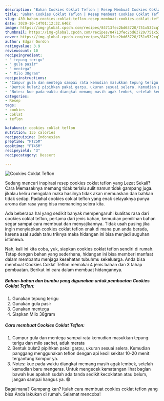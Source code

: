 ```yaml
---
description: "Bahan Cookies Coklat Teflon | Resep Membuat Cookies Coklat Teflon Yang Menggugah Selera"
title: "Bahan Cookies Coklat Teflon | Resep Membuat Cookies Coklat Teflon Yang Menggugah Selera"
slug: 430-bahan-cookies-coklat-teflon-resep-membuat-cookies-coklat-teflon-yang-menggugah-selera
date: 2020-10-14T01:12:32.646Z
image: https://img-global.cpcdn.com/recipes/84713fec2bd63720/751x532cq70/cookies-coklat-teflon-foto-resep-utama.jpg
thumbnail: https://img-global.cpcdn.com/recipes/84713fec2bd63720/751x532cq70/cookies-coklat-teflon-foto-resep-utama.jpg
cover: https://img-global.cpcdn.com/recipes/84713fec2bd63720/751x532cq70/cookies-coklat-teflon-foto-resep-utama.jpg
author: Edgar Gordon
ratingvalue: 3.9
reviewcount: 10
recipeingredient:
- " tepung terigu"
- " gula pasir"
- " mentega"
- " Milo 38gram"
recipeinstructions:
- "Campur gula dan mentega sampai rata kemudian masukkan tepung terigu dan milo sachet, aduk merata"
- "Bentuk bulat2 pipihkan pakai garpu, ukuran sesuai selera. Kemudian panggang menggunakan teflon dengan api kecil sekitar 10-20 menit tergantung kompor ya."
- "Notes: kue pada waktu diangkat memang masih agak lembek, setelah kemudian baru mengeras. Untuk mengecek kematangan lihat bagian bawah kue apakah sudah ada tanda sedikit kecoklatan atau belum, jangan sampai hangus ya. 😁"
categories:
- Resep
tags:
- cookies
- coklat
- teflon

katakunci: cookies coklat teflon 
nutrition: 135 calories
recipecuisine: Indonesian
preptime: "PT25M"
cooktime: "PT45M"
recipeyield: "3"
recipecategory: Dessert

---
```



![Cookies Coklat Teflon](https://img-global.cpcdn.com/recipes/84713fec2bd63720/751x532cq70/cookies-coklat-teflon-foto-resep-utama.jpg)

Sedang mencari inspirasi resep cookies coklat teflon yang Lezat Sekali? Cara Memasaknya memang tidak terlalu sulit namun tidak gampang juga. jikalau keliru mengolah maka hasilnya tidak akan memuaskan dan bahkan tidak sedap. Padahal cookies coklat teflon yang enak selayaknya punya aroma dan rasa yang bisa memancing selera kita.



Ada beberapa hal yang sedikit banyak mempengaruhi kualitas rasa dari cookies coklat teflon, pertama dari jenis bahan, kemudian pemilihan bahan segar sampai cara membuat dan menyajikannya. Tidak usah pusing jika ingin menyiapkan cookies coklat teflon enak di mana pun anda berada, karena asal sudah tahu triknya maka hidangan ini bisa menjadi suguhan istimewa.


Nah, kali ini kita coba, yuk, siapkan cookies coklat teflon sendiri di rumah. Tetap dengan bahan yang sederhana, hidangan ini bisa memberi manfaat dalam membantu menjaga kesehatan tubuhmu sekeluarga. Anda bisa membuat Cookies Coklat Teflon memakai 4 jenis bahan dan 3 tahap pembuatan. Berikut ini cara dalam membuat hidangannya.

<!--inarticleads1-->

##### Bahan-bahan dan bumbu yang digunakan untuk pembuatan Cookies Coklat Teflon:

1. Gunakan  tepung terigu
1. Gunakan  gula pasir
1. Gunakan  mentega
1. Siapkan  Milo 38gram




<!--inarticleads2-->

##### Cara membuat Cookies Coklat Teflon:

1. Campur gula dan mentega sampai rata kemudian masukkan tepung terigu dan milo sachet, aduk merata
1. Bentuk bulat2 pipihkan pakai garpu, ukuran sesuai selera. Kemudian panggang menggunakan teflon dengan api kecil sekitar 10-20 menit tergantung kompor ya.
1. Notes: kue pada waktu diangkat memang masih agak lembek, setelah kemudian baru mengeras. Untuk mengecek kematangan lihat bagian bawah kue apakah sudah ada tanda sedikit kecoklatan atau belum, jangan sampai hangus ya. 😁




Bagaimana? Gampang kan? Itulah cara membuat cookies coklat teflon yang bisa Anda lakukan di rumah. Selamat mencoba!
